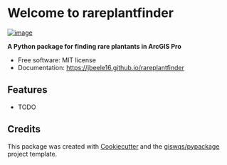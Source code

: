 # Welcome to rareplantfinder


[![image](https://img.shields.io/pypi/v/rareplantfinder.svg)](https://pypi.python.org/pypi/rareplantfinder)


**A Python package for finding rare plantants in ArcGIS Pro**


-   Free software: MIT license
-   Documentation: <https://jbeele16.github.io/rareplantfinder>
    

## Features

-   TODO

## Credits

This package was created with [Cookiecutter](https://github.com/cookiecutter/cookiecutter) and the [giswqs/pypackage](https://github.com/giswqs/pypackage) project template.
